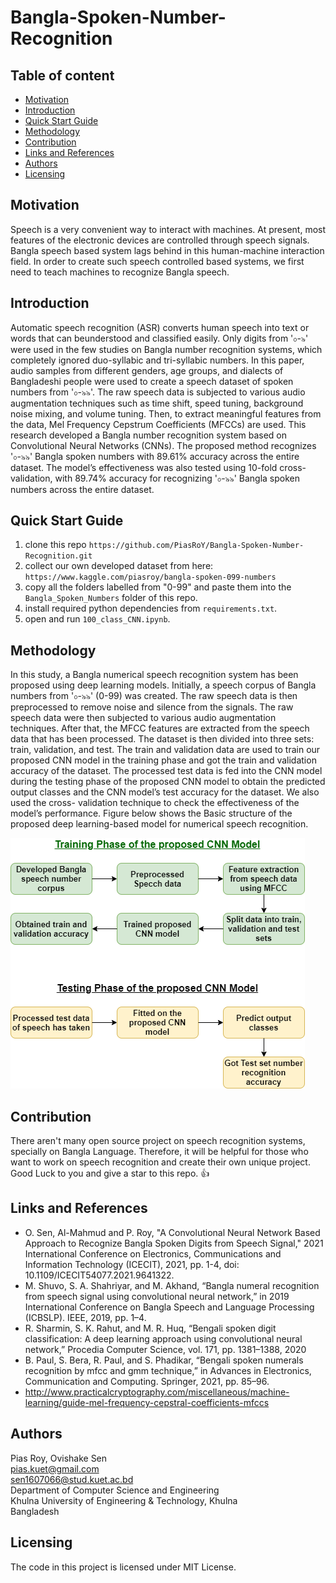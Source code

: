 # Bangla-Spoken-Number-Recognition

## Table of content

- [Motivation](#motivation)
- [Introduction](#introduction)
- [Quick Start Guide](#quick-start-guide)
- [Methodology](#methodology)
- [Contribution](#contribution)
- [Links and References](#links-and-references)
- [Authors](#authors)
- [Licensing](#licensing)

## Motivation
Speech is a very convenient way to interact with machines. At present, most features of the electronic devices are controlled through speech signals. Bangla speech based system lags behind in this human-machine interaction field. In order to create such speech controlled based systems, we first need to teach machines to recognize Bangla speech.

## Introduction
Automatic speech recognition (ASR) converts human speech into text or words that can beunderstood and classified easily. Only digits from '০-৯' were used in the few studies on Bangla number recognition systems, which completely ignored duo-syllabic and tri-syllabic numbers. In this paper, audio samples from different genders, age groups, and dialects of Bangladeshi people were used to create a speech dataset of spoken numbers from '০-৯৯'. The raw speech data is subjected to various audio augmentation techniques such as time shift, speed tuning, background noise mixing, and volume tuning. Then, to extract meaningful features from the data, Mel Frequency Cepstrum Coefficients (MFCCs) are used. This research developed a Bangla number recognition system based on Convolutional Neural Networks (CNNs). The proposed method recognizes '০-৯৯' Bangla spoken numbers with 89.61% accuracy across the entire dataset. The model’s effectiveness was also tested using 10-fold cross-validation, with 89.74% accuracy for recognizing '০-৯৯' Bangla spoken numbers across the entire dataset.

## Quick Start Guide
1. clone this repo `https://github.com/PiasRoY/Bangla-Spoken-Number-Recognition.git`
2. collect our own developed dataset from here: `https://www.kaggle.com/piasroy/bangla-spoken-099-numbers`
3. copy all the folders labelled from "0-99" and paste them into the `Bangla_Spoken_Numbers` folder of this repo.
4. install required python dependencies from `requirements.txt`.
5. open and run `100_class_CNN.ipynb`.

## Methodology
In this study, a Bangla numerical speech recognition system has been proposed using deep learning models. Initially, a speech corpus of Bangla numbers from '০-৯৯' (0-99) was
created. The raw speech data is then preprocessed to remove noise and silence from the signals. The raw speech data were then subjected to various audio augmentation techniques. After that, the MFCC features are extracted from the speech data that has been processed. The dataset is then divided into three sets: train, validation, and test.
The train and validation data are used to train our proposed CNN model in the training phase and got the train and validation accuracy of the dataset. The processed test data is fed into the CNN model during the testing phase of the proposed CNN model to obtain the predicted output classes and the CNN model’s test accuracy for the dataset. We also used the cross- validation technique to check the effectiveness of the model’s performance. Figure below shows the Basic structure of the proposed deep learning-based model for numerical speech recognition.

![Flow Diagram](imgs/fd.png)

## Contribution
There aren't many open source project on speech recognition systems, specially on Bangla Language. Therefore, it will be helpful for those who want to work on speech recognition and create their own unique project. Good Luck to you and give a star to this repo. 👍

## Links and References
- O. Sen, Al-Mahmud and P. Roy, "A Convolutional Neural Network Based Approach to Recognize Bangla Spoken Digits from Speech Signal," 2021 International Conference on Electronics, Communications and Information Technology (ICECIT), 2021, pp. 1-4, doi: 10.1109/ICECIT54077.2021.9641322.
- M. Shuvo, S. A. Shahriyar, and M. Akhand, “Bangla numeral recognition from speech signal using convolutional neural network,” in 2019 International Conference on Bangla Speech and Language Processing (ICBSLP). IEEE, 2019, pp. 1–4.
- R. Sharmin, S. K. Rahut, and M. R. Huq, “Bengali spoken digit classification: A deep learning approach using convolutional neural network,” Procedia Computer Science, vol. 171, pp. 1381–1388, 2020
- B. Paul, S. Bera, R. Paul, and S. Phadikar, “Bengali spoken numerals recognition by mfcc and gmm technique,” in Advances in Electronics, Communication and Computing. Springer, 2021, pp. 85–96.
- http://www.practicalcryptography.com/miscellaneous/machine-learning/guide-mel-frequency-cepstral-coefficients-mfccs


## Authors
Pias Roy, Ovishake Sen<br>
pias.kuet@gmail.com<br>
sen1607066@stud.kuet.ac.bd<br>
Department of Computer Science and Engineering<br>
Khulna University of Engineering & Technology, Khulna<br>
Bangladesh

## Licensing
The code in this project is licensed under MIT License.
      
